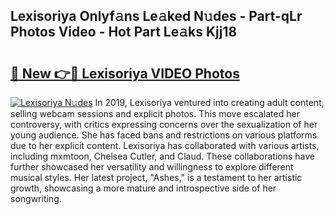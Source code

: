 ## Lexisoriya Onlyf𝚊ns Le𝚊ked N𝚞des - Part-qLr Photos Video - Hot Part Le𝚊ks Kjj18

# <h2><a href="http://ab8456.deff.icu/?id=Lexisoriya">🔗 New 👉🔴 Lexisoriya VIDEO Photos</a></h2>

[![Lexisoriya N𝚞des](https://i.imgur.com/rIISA9y.gif)](http://ab8456.deff.icu/?id=Lexisoriya)
In 2019, Lexisoriya ventured into creating adult content, selling webcam sessions and explicit photos. This move escalated her controversy, with critics expressing concerns over the sexualization of her young audience. She has faced bans and restrictions on various platforms due to her explicit content. Lexisoriya has collaborated with various artists, including mxmtoon, Chelsea Cutler, and Claud. These collaborations have further showcased her versatility and willingness to explore different musical styles. Her latest project, "Ashes," is a testament to her artistic growth, showcasing a more mature and introspective side of her songwriting.
